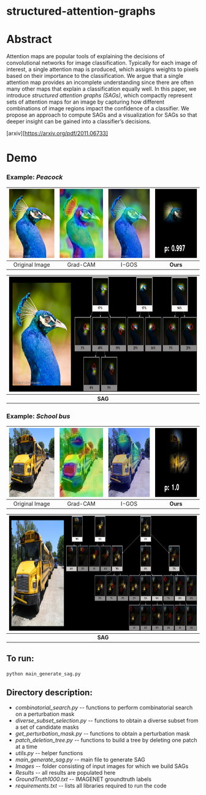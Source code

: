 # structured-attention-graphs


# Abstract
Attention maps are popular tools of explaining the decisions of convolutional networks for image classification. Typically for each image of interest, a single attention map is produced, which  assigns  weights  to  pixels  based  on  their  importance to  the  classification.  We  argue  that  a  single  attention  map provides an incomplete understanding since there are often many other maps that explain a classification equally well. In this paper, we introduce *structured attention graphs (SAGs)*, which compactly represent sets of attention maps for an image  by  capturing  how  different  combinations  of  image  regions impact the confidence of a classifier. We propose an approach to compute SAGs and a visualization for SAGs so that deeper insight can be gained into a classifier’s decisions.

[arxiv][https://arxiv.org/pdf/2011.06733]

# Demo

### Example: *Peacock*

<img src="demo_images/peacock_original.png" width="180" height="180">  |   <img src="demo_images/peacock_gcam.png" width="180" height="180"> | <img src="demo_images/peacock_igos.png" width="180" height="180"> | <img src="demo_images/peacock_dnf.gif" width="180" height="180">
:-------------------------:|:-------------------------:|:-------------------------:|:-------------------------:
Original Image | Grad-CAM | I-GOS | **Ours**


|<img src="demo_images/peacock_sag.png" width="1000" height="300">|
|:-------------------------:|
|**SAG**|

### Example: *School bus*

<img src="demo_images/schoolbus_original.png" width="180" height="180">  |   <img src="demo_images/schoolbus_gcam.png" width="180" height="180"> | <img src="demo_images/schoolbus_igos.png" width="180" height="180"> | <img src="demo_images/schoolbus_dnf.gif" width="180" height="180">
:-------------------------:|:-------------------------:|:-------------------------:|:-------------------------:
Original Image | Grad-CAM | I-GOS | **Ours**


|<img src="demo_images/schoolbus_sag.png" width="1000" height="300">|
|:-------------------------:|
|**SAG**|


## To run:
`python main_generate_sag.py`

## Directory description:
- *combinatorial_search.py* -- functions to perform combinatorial search on a perturbation mask
- *diverse_subset_selection.py* -- functions to obtain a diverse subset from a set of candidate masks
- *get_perturbation_mask.py* -- functions to obtain a perturbation mask
- *patch_deletion_tree.py* -- functions to build a tree by deleting one patch at a time
- *utils.py* -- helper functions
- *main_generate_sag.py* -- main file to generate SAG
- *Images* -- folder consisting of input images for which we build SAGs
- *Results* -- all results are populated here
- *GroundTruth1000.txt* -- IMAGENET groundtruth labels
- *requirements.txt* -- lists all libraries required to run the code
